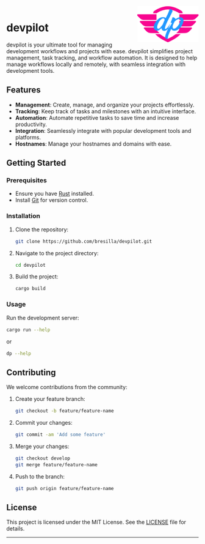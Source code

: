<img align="right" width="32%" src="./misc/pilot.png">

devpilot
===

devpilot is your ultimate tool for managing development workflows and projects with ease. devpilot simplifies project management, task tracking, and workflow automation. It is designed to help manage workflows locally and remotely, with seamless integration with development tools.


## Features

- **Management**: Create, manage, and organize your projects effortlessly.
- **Tracking**: Keep track of tasks and milestones with an intuitive interface.
- **Automation**: Automate repetitive tasks to save time and increase productivity.
- **Integration**: Seamlessly integrate with popular development tools and platforms.
- **Hostnames**: Manage your hostnames and domains with ease.

## Getting Started

### Prerequisites

- Ensure you have [Rust](https://www.rust-lang.org/) installed.
- Install [Git](https://git-scm.com/) for version control.

### Installation

1. Clone the repository:
    ```sh
    git clone https://github.com/bresilla/devpilot.git
    ```
2. Navigate to the project directory:
    ```sh
    cd devpilot
    ```
3. Build the project:
    ```sh
    cargo build
    ```

### Usage

Run the development server:
  ```sh
  cargo run --help
  ```

or

  ```sh
  dp --help
  ```

## Contributing

We welcome contributions from the community:

1. Create your feature branch:
    ```sh
    git checkout -b feature/feature-name
    ```
2. Commit your changes:
    ```sh
    git commit -am 'Add some feature'
    ```
3. Merge your changes:
    ```sh
    git checkout develop
    git merge feature/feature-name
    ```
4. Push to the branch:
    ```sh
    git push origin feature/feature-name
    ```



## License

This project is licensed under the MIT License. See the [LICENSE](LICENSE) file for details.

<hr>

